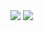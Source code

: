 
<img src="https://read-me-stats-liart.vercel.app/api?username=BoostioAaron&show_icons=true&theme=dark" />
<img src="https://streak-stats.demolab.com/?user=BoostioAaron&theme=dark&border_radius=5" />


